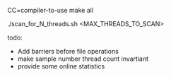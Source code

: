 CC=compiler-to-use make all

./scan_for_N_threads.sh <MAX_THREADS_TO_SCAN>

todo:

- Add barriers before file operations
- make sample number thread count invartiant
- provide some online statistics
